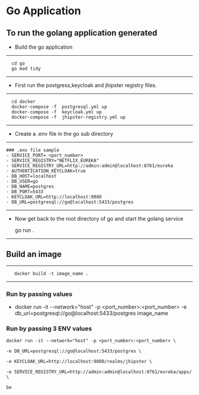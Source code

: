 # Go Application

 ## To run the golang application generated

  + Build the go application 
  ---
      cd go
      go mod tidy
  ---
  + First run the postgress,keycloak and jhipster registry files.
  ---
      cd docker
      docker-compose -f  postgresql.yml up     
      docker-compose -f  keycloak.yml up     
      docker-compose -f  jhipster-registry.yml up    
  ---


  + Create a .env file in the go sub directory 
  ---
    ### .env file sample  
    - SERVICE_PORT= <port_number>
    - SERVICE_REGISTRY="NETFLIX_EUREKA"
    - SERVICE_REGISTRY_URL=http://admin:admin@localhost:8761/eureka
    - AUTHENTICATION_KEYCLOAK=true 
    - DB_HOST=localhost 
    - DB_USER=go
    - DB_NAME=postgres 
    - DB_PORT=5433
    - KEYCLOAK_URL=http://localhost:9080
    - DB_URL=postgresql://go@localhost:5433/postgres
---

  + Now get back to the root directory of go and start the golang service 

      go run .
  ---
  
## Build an image 
   ---
       docker build -t image_name .
   ---
### Run by passing values 
- docker run -it --network="host" -p <port_number>:<port_number> -e        db_url=postgresql://go@localhost:5433/postgres image_name 


### Run by passing 3 ENV values 

```
docker run -it --network="host" -p <port_number>:<port_number> \

-e DB_URL=postgresql://go@localhost:5433/postgres \

-e KEYCLOAK_URL=http://localhost:9080/realms/jhipster \

-e SERVICE_REGISTRY_URL=http://admin:admin@localhost:8761/eureka/apps/ \

be
```
    

